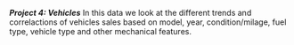 ***Project 4: Vehicles***
In this data we look at the different trends and correlactions of vehicles sales based on model, year, condition/milage, fuel type, vehicle type and other mechanical features.


